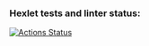 ### Hexlet tests and linter status:
[![Actions Status](https://github.com/skelss/sql-for-developers-project-136/actions/workflows/hexlet-check.yml/badge.svg)](https://github.com/skelss/sql-for-developers-project-136/actions)